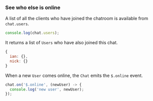 ### See who else is online

A list of all the clients who have joined the chatroom is available from ```chat.users```.

```js
console.log(chat.users);
```

It returns a list of ```Users``` who have also joined this chat.

```js
{
  ian: {},
  nick: {}
}
```

When a new ```User``` comes online, the ```Chat``` emits the ```$.online``` event.

```js
chat.on('$.online', (newUser) -> {
  console.log('new user', newUser);
});
```

